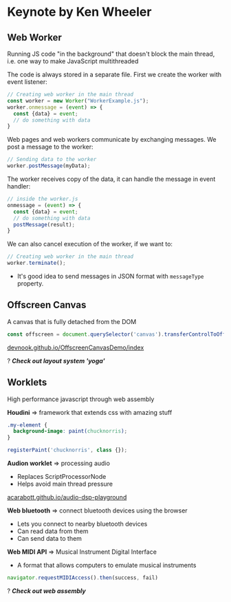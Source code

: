 # Keynote by Ken Wheeler

## Web Worker

Running JS code "in the background" that doesn't block the main thread, i.e. one way to make JavaScript multithreaded

The code is always stored in a separate file. First we create the worker with event listener:

```javascript
// Creating web worker in the main thread
const worker = new Worker("WorkerExample.js");
worker.onmessage = (event) => {
  const {data} = event;
  // do something with data
}
```

Web pages and web workers communicate by exchanging messages. We post a message to the worker:

```javascript
// Sending data to the worker
worker.postMessage(myData);
```

The worker receives copy of the data, it can handle the message in event handler:

```javascript
// inside the worker.js
onmessage = (event) => {
  const {data} = event;
  // do something with data
  postMessage(result);
}
```

We can also cancel execution of the worker, if we want to:

```javascript
// Creating web worker in the main thread
worker.terminate();
```
<!-- const webWorker = new WebWorker('web-worker.js'); -->
<!-- webWorker.onmessage = event => console.log(event.data); -->
<!-- webWorker.postMessage(1); -->
<!-- webWorker.postMessage(1e10); -->

* It's good idea to send messages in JSON format with `messageType` property.

## Offscreen Canvas

A canvas that is fully detached from the DOM

```javascript
const offscreen = document.querySelector('canvas').transferControlToOffscreen()
```

[devnook.github.io/OffscreenCanvasDemo/index](https://devnook.github.io/OffscreenCanvasDemo/index)

? ***Check out layout system 'yoga'***

## Worklets

High performance javascript through web assembly

**Houdini** => framework that extends css with amazing stuff

```css
.my-element {
  background-image: paint(chucknorris);
}
```

```javascript
registerPaint('chucknorris', class {});
```

**Audion worklet** => processing audio

* Replaces ScriptProcessorNode
* Helps avoid main thread pressure

[acarabott.github.io/audio-dsp-playground](https://acarabott.github.io/audio-dsp-playground/)

**Web bluetooth** => connect bluetooth devices using the browser

* Lets you connect to nearby bluetooth devices
* Can read data from them
* Can send data to them

**Web MIDI API** => Musical Instrument Digital Interface

* A format that allows computers to emulate musical instruments

```javascript
navigator.requestMIDIAccess().then(success, fail)
```

? ***Check out web assembly***